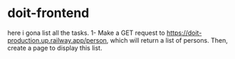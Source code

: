 # doit-frontend
 here i gona list all the tasks.
 1- Make a GET request to https://doit-production.up.railway.app/person, which will return a list of persons. Then, create a page to display this list.
